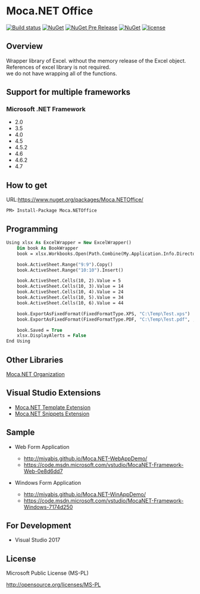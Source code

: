 # Moca.NET Office

[![Build status](https://ci.appveyor.com/api/projects/status/4903crpjjo64th3s?svg=true)](https://ci.appveyor.com/project/miyabis/mocaoffice-dsr0a)
[![NuGet](https://img.shields.io/nuget/v/Moca.NETOffice.svg)](https://www.nuget.org/packages/Moca.NETOffice/)
[![NuGet Pre Release](https://img.shields.io/nuget/vpre/Moca.NETOffice.svg)](https://www.nuget.org/packages/Moca.NETOffice/)
[![NuGet](https://img.shields.io/nuget/dt/Moca.NETOffice.svg)](https://www.nuget.org/packages/Moca.NETOffice/)
[![license](https://img.shields.io/badge/License-MS--PL-blue.svg)](https://opensource.org/licenses/MS-PL)

## Overview
Wrapper library of Excel. without the memory release of the Excel object.  
References of excel library is not required.  
we do not have wrapping all of the functions.

## Support for multiple frameworks
### Microsoft .NET Framework
* 2.0
* 3.5
* 4.0
* 4.5
* 4.5.2
* 4.6
* 4.6.2
* 4.7

## How to get

URL:https://www.nuget.org/packages/Moca.NETOffice/
```
PM> Install-Package Moca.NETOffice
```

## Programming

```vb
Using xlsx As ExcelWrapper = New ExcelWrapper()
    Dim book As BookWrapper
    book = xlsx.Workbooks.Open(Path.Combine(My.Application.Info.DirectoryPath, "Book1.xlsx"))

    book.ActiveSheet.Range("9:9").Copy()
    book.ActiveSheet.Range("10:10").Insert()

    book.ActiveSheet.Cells(10, 2).Value = 5
    book.ActiveSheet.Cells(10, 3).Value = 14
    book.ActiveSheet.Cells(10, 4).Value = 24
    book.ActiveSheet.Cells(10, 5).Value = 34
    book.ActiveSheet.Cells(10, 6).Value = 44

    book.ExportAsFixedFormat(FixedFormatType.XPS, "C:\Temp\Test.xps")
    book.ExportAsFixedFormat(FixedFormatType.PDF, "C:\Temp\Test.pdf", , , , , , True)

    book.Saved = True
    xlsx.DisplayAlerts = False
End Using
```


## Other Libraries

[Moca.NET Organization](https://github.com/mocanet)

## Visual Studio Extensions

* [Moca.NET Template Extension](https://marketplace.visualstudio.com/items?itemName=MiYABiS.MocaNETTemplate30)
* [Moca.NET Snippets Extension](https://marketplace.visualstudio.com/items?itemName=MiYABiS.MocaNETCodeSnippet)

## Sample

* Web Form Application  
  * http://miyabis.github.io/Moca.NET-WebAppDemo/  
  * https://code.msdn.microsoft.com/vstudio/MocaNET-Framework-Web-0e8d6dd7

* Windows Form Application  
  * http://miyabis.github.io/Moca.NET-WinAppDemo/  
  * https://code.msdn.microsoft.com/vstudio/MocaNET-Framework-Windows-7174d250

## For Development

* Visual Studio 2017

## License

Microsoft Public License (MS-PL)

http://opensource.org/licenses/MS-PL
